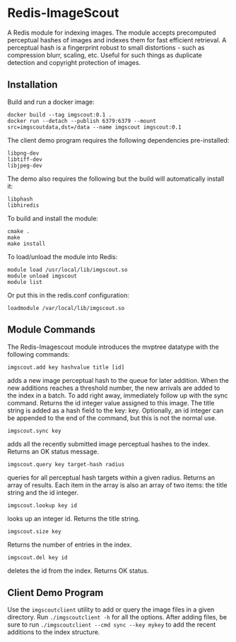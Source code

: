 # Redis-ImageScout

A Redis module for indexing images.  The module accepts
precomputed perceptual hashes of images and indexes them
for fast efficient retrieval.  A perceptual hash is a
fingerprint robust to small distortions - such as compression
blurr, scaling, etc.  Useful for such things as duplicate
detection and copyright protection of images.  


## Installation

Build and run a docker image:

```
docker build --tag imgscout:0.1 .
docker run --detach --publish 6379:6379 --mount src=imgscoutdata,dst=/data --name imgscout imgscout:0.1
```

The client demo program requires the following dependencies
pre-installed:

```
libpng-dev
libtiff-dev
libjpeg-dev
```

The demo also requires the following but the build will
automatically install it:

```
libphash
libhiredis
```

To build and install the module:

```
cmake .
make
make install
```

To load/unload the module into Redis:

```
module load /usr/local/lib/imgscout.so
module unload imgscout
module list
```

Or put this in the redis.conf configuration:

```
loadmodule /var/local/lib/imgscout.so
```

## Module Commands

The Redis-Imagescout module introduces the mvptree datatype
with the following commands:


```
imgscout.add key hashvalue title [id]
```

adds a new image perceptual hash to the queue for later addition.  When the
new additions reaches a threshold number, the new arrivals are added to the
index in a batch.  To add right away, immediately follow up with the sync
command.  Returns the id integer value assigned to this image.  The title
string is added as a hash field to the key:<id> key.  Optionally, an id integer
can be appended to the end of the command, but this is not the normal use.  


```
imgscout.sync key
```

adds all the recently submitted image perceptual hashes to the index.  Returns
an OK status message.


```
imgscout.query key target-hash radius
```

queries for all perceptual hash targets within a given radius.  Returns an array of results.
Each item in the array is also an array of two items: the title string and the id integer.


```
imgscout.lookup key id
```

looks up an integer id.  Returns the title string.


```
imgscout.size key
```

Returns the number of entries in the index.

```
imgscout.del key id
```

deletes the id from the index. Returns OK status.


## Client Demo Program

Use the `imgscoutclient` utility to add or query the image files
in a given directory.  Run `./imgscoutclient -h` for all the options.
After adding files, be sure to run `./imgscoutclient --cmd sync --key mykey`
to add the recent additions to the index structure.  


